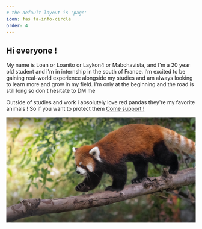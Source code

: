 ```yaml
---
# the default layout is 'page'
icon: fas fa-info-circle
order: 4
---
```


## Hi everyone !

My name is Loan or Loanito or Laykon4 or Mabohavista, and I’m a 20 year old student and i'm in internship in the south of France. 
I’m excited to be gaining real-world experience alongside my studies and am always looking to learn more and grow in my field. I'm only at the beginning and the road is still long so don't hesitate to DM me

Outside of studies and work i absolutely love red pandas they're my favorite animals !
So if you want to protect them [Come support !](https://cppr-pandaroux.org/)
<br>

![Red Panda](/assets/img/about/redpanda.jpg)
